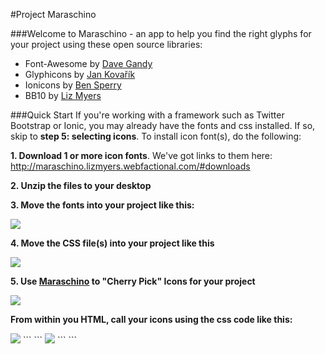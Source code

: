 

#Project Maraschino

###Welcome to Maraschino - an app to help you find the right glyphs for your project using these open source libraries:
  * Font-Awesome by <a href="https://twitter.com/davegandy">Dave Gandy</a>
  * Glyphicons by <a href="https://twitter.com/jankovarik">Jan Kovařík</a>
  * Ionicons by <a href="https://twitter.com/benjsperry">Ben Sperry</a>
  * BB10 by <a href="https://twitter.com/lizmyers">Liz Myers</a>

###Quick Start
If you're working with a framework such as Twitter Bootstrap or Ionic, you may already have the fonts and css installed. If so, skip to **step 5: selecting icons**. To install icon font(s), do the following:

**1. Download 1 or more icon fonts**. We've got links to them here: http://maraschino.lizmyers.webfactional.com/#downloads

**2. Unzip the files to your desktop**

**3. Move the fonts into your project like this:**

<img src = "https://cloud.githubusercontent.com/assets/1979777/8267087/c3b0afa2-174a-11e5-92b5-82566b937618.jpg" />
  
  
**4. Move the CSS file(s) into your project like this**

<img src ="https://cloud.githubusercontent.com/assets/1979777/8267094/10d6d388-174b-11e5-8aca-27a53670b12c.jpg"/>


**5. Use <a href="http://maraschino.lizmyers.webfactional.com/index2.html" target="_blank">Maraschino</a> to "Cherry Pick" Icons for your project**

<img src = "https://cloud.githubusercontent.com/assets/1979777/8267057/0f759472-1749-11e5-9395-c5c9a6ecbd2a.jpg" />

**From within you HTML, call your icons using the css code like this:**

<img src="https://cloud.githubusercontent.com/assets/1979777/8267558/f45b8834-175e-11e5-96e9-4e993a817ff5.jpg" />
```
<i class="ion-ios-contact"></i>
```
<img src="https://cloud.githubusercontent.com/assets/1979777/8267492/1d347fa2-175c-11e5-9f1a-c7d8ffe49ba0.jpg" />
```
<i class="md-scooter"></i>
```






